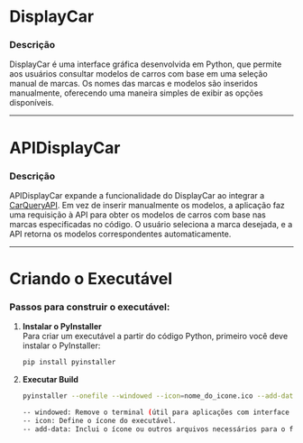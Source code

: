 # DisplayCar

### Descrição
DisplayCar é uma interface gráfica desenvolvida em Python, que permite aos usuários consultar modelos de carros com base em uma seleção manual de marcas. Os nomes das marcas e modelos são inseridos manualmente, oferecendo uma maneira simples de exibir as opções disponíveis.

---

# APIDisplayCar

### Descrição
APIDisplayCar expande a funcionalidade do DisplayCar ao integrar a [CarQueryAPI](https://www.carqueryapi.com/). Em vez de inserir manualmente os modelos, a aplicação faz uma requisição à API para obter os modelos de carros com base nas marcas especificadas no código. O usuário seleciona a marca desejada, e a API retorna os modelos correspondentes automaticamente.

---

# Criando o Executável

### Passos para construir o executável:
1. **Instalar o PyInstaller**  
   Para criar um executável a partir do código Python, primeiro você deve instalar o PyInstaller:
   ```bash
   pip install pyinstaller
2. **Executar Build**
    ```bash
    pyinstaller --onefile --windowed --icon=nome_do_icone.ico --add-data "nome_do_icone.ico;." nome_do_arquivo.py
    
    -- windowed: Remove o terminal (útil para aplicações com interface gráfica).
    -- icon: Define o ícone do executável.
    -- add-data: Inclui o ícone ou outros arquivos necessários para o funcionamento da aplicação.